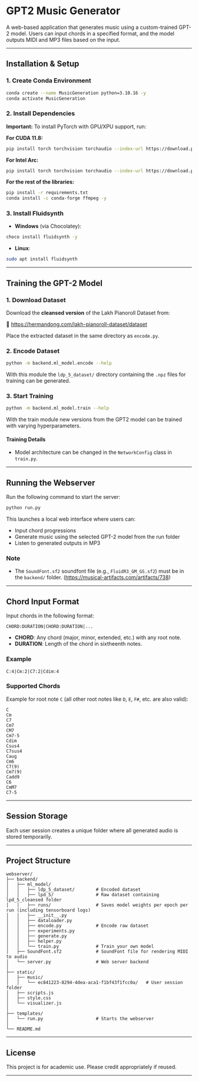# GPT2 Music Generator

A web-based application that generates music using a custom-trained GPT-2 model. Users can input chords in a specified format, and the model outputs MIDI and MP3 files based on the input.

---
## Installation & Setup

### 1. Create Conda Environment

```bash
conda create --name MusicGeneration python=3.10.16 -y
conda activate MusicGeneration
```

### 2. Install Dependencies

**Important:** To install PyTorch with GPU/XPU support, run:


**For CUDA 11.8:**

```bash
pip install torch torchvision torchaudio --index-url https://download.pytorch.org/whl/cu118
```

**For Intel Arc:**

```bash
pip install torch torchvision torchaudio --index-url https://download.pytorch.org/whl/test/xpu
```

**For the rest of the libraries:**

```bash
pip install -r requirements.txt
conda install -c conda-forge ffmpeg -y
```

### 3. Install Fluidsynth

- **Windows** (via Chocolatey):

```bash
choco install fluidsynth -y
```

- **Linux**:

```bash
sudo apt install fluidsynth
```

---

## Training the GPT-2 Model

### 1. Download Dataset

Download the **cleansed version** of the Lakh Pianoroll Dataset from:

🔗 https://hermandong.com/lakh-pianoroll-dataset/dataset

Place the extracted dataset in the same directory as `encode.py`.

### 2. Encode Dataset

```bash
python -m backend.ml_model.encode --help
```

With this module the `ldp_5_dataset/` directory containing the `.npz` files for training can be generated.

### 3. Start Training

```bash
python -m backend.ml_model.train --help
```

With the train module new versions from the GPT2 model can be trained with varying hyperparameters.
#### Training Details

- Model architecture can be changed in the `NetworkConfig` class in `train.py`.

---

## Running the Webserver

Run the following command to start the server:

```bash
python run.py
```

This launches a local web interface where users can:

- Input chord progressions
- Generate music using the selected GPT-2 model from the run folder
- Listen to generated outputs in MP3

### Note

- The `SoundFont.sf2` soundfont file (e.g., `FluidR3_GM_GS.sf2`) must be in the `backend/` folder. (https://musical-artifacts.com/artifacts/738)

---

## Chord Input Format

Input chords in the following format:

```
CHORD:DURATION|CHORD:DURATION|...
```

- **CHORD**: Any chord (major, minor, extended, etc.) with any root note.
- **DURATION**: Length of the chord in sixtheenth notes.

### Example

```
C:4|Cm:2|C7:2|Cdim:4
```

### Supported Chords

Example for root note `C` (all other root notes like `D`, `E`, `F#`, etc. are also valid):

```
C
Cm
C7
Cm7
CM7
Cm7-5
Cdim
Csus4
C7sus4
Caug
Cm6
C7(9)
Cm7(9)
Cadd9
C6
CmM7
C7-5
```

---

## Session Storage

Each user session creates a unique folder where all generated audio is stored temporarily.

---

## Project Structure

```
webserver/
├── backend/
│   ├── ml_model/
│   │   ├── ldp_5_dataset/        # Encoded dataset
│   │   ├── lpd_5/                # Raw dataset containing lpd_5_cleansed folder
│   │   ├── runs/                 # Saves model weights per epoch per run (including tensorboard logs)
│   │   ├── __init__.py
│   │   ├── dataloader.py
│   │   ├── encode.py             # Encode raw dataset
│   │   ├── experiments.py
│   │   ├── generate.py
│   │   ├── helper.py
│   │   └── train.py              # Train your own model
│   ├── SoundFont.sf2             # SoundFont file for rendering MIDI to audio
│   └── server.py                 # Web server backend
│
├── static/
│   ├── music/
│   │   └── ec841223-8294-4dea-aca1-f1bf43f1fcc0a/   # User session folder
│   ├── scripts.js
│   ├── style.css
│   └── visualizer.js
│
├── templates/
│   └── run.py                    # Starts the webserver
│
└── README.md
```
---

## License

This project is for academic use. Please credit appropriately if reused.

---

